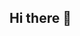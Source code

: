 ## Hi there 👋

<!--
**EmanAhmed55/EmanAhmed55** is a ✨ _special_ ✨ repository because its `README.md` (this file) appears on your GitHub profile.
<article class="markdown-body entry-content container-lg" itemprop="text"><div class="markdown-heading" dir="auto"><h1 tabindex="-1" class="heading-element" dir="auto">Hi, I'm Colin Westwater</h1><a id="user-content-hi-im-colin-westwater" class="anchor" aria-label="Permalink: Hi, I'm Colin Westwater" href="#hi-im-colin-westwater"><svg class="octicon octicon-link" viewBox="0 0 16 16" version="1.1" width="16" height="16" aria-hidden="true"><path d="m7.775 3.275 1.25-1.25a3.5 3.5 0 1 1 4.95 4.95l-2.5 2.5a3.5 3.5 0 0 1-4.95 0 .751.751 0 0 1 .018-1.042.751.751 0 0 1 1.042-.018 1.998 1.998 0 0 0 2.83 0l2.5-2.5a2.002 2.002 0 0 0-2.83-2.83l-1.25 1.25a.751.751 0 0 1-1.042-.018.751.751 0 0 1-.018-1.042Zm-4.69 9.64a1.998 1.998 0 0 0 2.83 0l1.25-1.25a.751.751 0 0 1 1.042.018.751.751 0 0 1 .018 1.042l-1.25 1.25a3.5 3.5 0 1 1-4.95-4.95l2.5-2.5a3.5 3.5 0 0 1 4.95 0 .751.751 0 0 1-.018 1.042.751.751 0 0 1-1.042.018 1.998 1.998 0 0 0-2.83 0l-2.5 2.5a1.998 1.998 0 0 0 0 2.83Z"></path></svg></a></div>
<p dir="auto">I'm a Senior Infrastructure Engineer located in Paisley, Scotland. I primarily look after the VMware and Windows infrastructure where I work.</p>
<p dir="auto">I'm a <a href="https://vexpert.vmware.com/directory/978" rel="nofollow">vExpert PRO</a> and have various certifications in VMware and Microsoft technologies.</p>
<p dir="auto">I blog at <a href="https://www.vgemba.net" rel="nofollow">vGemba.net</a> and I tweet at <a href="https://twitter.com/cwestwater" rel="nofollow">@cwestwater</a></p>
<p dir="auto"><a target="_blank" rel="noopener noreferrer nofollow" href="https://camo.githubusercontent.com/1d3703fd054842992869d0d6f93edf7e63bc9ed6aa9c8b96c1e90f07a8a9040a/68747470733a2f2f6769746875622d726561646d652d73746174732e76657263656c2e6170702f6170693f757365726e616d653d63776573747761746572"><img src="https://camo.githubusercontent.com/1d3703fd054842992869d0d6f93edf7e63bc9ed6aa9c8b96c1e90f07a8a9040a/68747470733a2f2f6769746875622d726561646d652d73746174732e76657263656c2e6170702f6170693f757365726e616d653d63776573747761746572" alt="My github stats" data-canonical-src="https://github-readme-stats.vercel.app/api?username=cwestwater" style="max-width: 100%;"></a></p>
</article>
